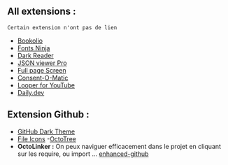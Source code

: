 ## All extensions :
```
Certain extension n'ont pas de lien
```
- [Bookolio](https://chrome.google.com/webstore/detail/bookolio/lbgmbgopjppdjfopndcniomnhpodajba?hl=fr)
- [Fonts Ninja]()
- [Dark Reader](https://chrome.google.com/webstore/detail/dark-reader/eimadpbcbfnmbkopoojfekhnkhdbieeh?hl=fr)
- [JSON viewer Pro](https://chrome.google.com/webstore/detail/json-viewer-pro/eifflpmocdbdmepbjaopkkhbfmdgijcc?hl=fr)
- [Full page Screen](https://chrome.google.com/webstore/detail/gofullpage-full-page-scre/fdpohaocaechififmbbbbbknoalclacl)
- [Consent-O-Matic](https://chrome.google.com/webstore/detail/consent-o-matic/mdjildafknihdffpkfmmpnpoiajfjnjd?hl=fr)
- [Looper for YouTube](https://chrome.google.com/webstore/detail/looper-for-youtube/iggpfpnahkgpnindfkdncknoldgnccdg?hl=fr)
- [Daily.dev](https://chrome.google.com/webstore/detail/dailydev-the-homepage-dev/jlmpjdjjbgclbocgajdjefcidcncaied?hl=fr)

## Extension Github : 

- [GitHub Dark Theme](https://chrome.google.com/webstore/detail/github-dark-theme/odkdlljoangmamjilkamahebpkgpeacp?hl=fr) 
- [File Icons](https://chrome.google.com/webstore/detail/file-icons-for-github-and/ficfmibkjjnpogdcfhfokmihanoldbfe?hl=fr)
-[OctoTree](https://chrome.google.com/webstore/detail/octotree-github-code-tree/bkhaagjahfmjljalopjnoealnfndnagc?hl=fr)
- **OctoLinker :** On peux naviguer efficacement dans le projet en cliquant sur les require, ou import ...
[enhanced-github](https://chrome.google.com/webstore/detail/enhanced-github/anlikcnbgdeidpacdbdljnabclhahhmd?hl=fr)